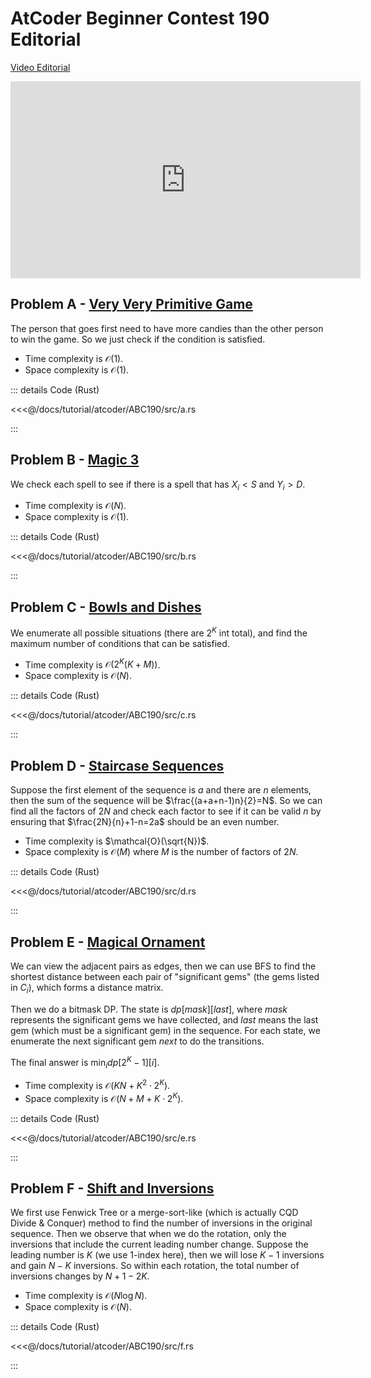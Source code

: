 # AtCoder Beginner Contest 190 Editorial

[Video Editorial](https://www.youtube.com/watch?v=K6_AzyUn8OM)

<iframe width="560" height="315" src="https://www.youtube.com/embed/K6_AzyUn8OM" frameborder="0" allow="accelerometer; autoplay; clipboard-write; encrypted-media; gyroscope; picture-in-picture" allowfullscreen></iframe>

## Problem A -  [Very Very Primitive Game](https://atcoder.jp/contests/abc190/tasks/abc190_a)

The person that goes first need to have more candies than the other person to win the game. So we just check if the condition is satisfied.

- Time complexity is $\mathcal{O}(1)$.
- Space complexity is $\mathcal{O}(1)$.

::: details Code (Rust)

<<<@/docs/tutorial/atcoder/ABC190/src/a.rs

:::

## Problem B - [Magic 3](https://atcoder.jp/contests/abc190/tasks/abc190_b)

We check each spell to see if there is a spell that has $X_i<S$ and $Y_i>D$.

- Time complexity is $\mathcal{O}(N)$.
- Space complexity is $\mathcal{O}(1)$.

::: details Code (Rust)

<<<@/docs/tutorial/atcoder/ABC190/src/b.rs

:::

## Problem C - [Bowls and Dishes](https://atcoder.jp/contests/abc190/tasks/abc190_c)

We enumerate all possible situations (there are $2^K$ int total), and find the maximum number of conditions that can be satisfied.

- Time complexity is $\mathcal{O}(2^K(K+M))$.
- Space complexity is $\mathcal{O}(N)$.

::: details Code (Rust)

<<<@/docs/tutorial/atcoder/ABC190/src/c.rs

:::

## Problem D - [Staircase Sequences](https://atcoder.jp/contests/abc190/tasks/abc190_d)

Suppose the first element of the sequence is $a$ and there are $n$ elements, then the sum of the sequence will be $\frac{(a+a+n-1)n}{2}=N$. So we can find all the factors of $2N$ and check each factor to see if it can be valid $n$ by ensuring that $\frac{2N}{n}+1-n=2a$ should be an even number.

- Time complexity is $\mathcal{O}(\sqrt{N})$.
- Space complexity is $\mathcal{O}(M)$ where $M$ is the number of factors of $2N$.

::: details Code (Rust)

<<<@/docs/tutorial/atcoder/ABC190/src/d.rs

:::

## Problem E - [Magical Ornament](https://atcoder.jp/contests/abc190/tasks/abc190_e)

We can view the adjacent pairs as edges, then we can use BFS to find the shortest distance between each pair of "significant gems" (the gems listed in $C_i$), which forms a distance matrix.

Then we do a bitmask DP. The state is $dp[mask][last]$, where $mask$ represents the significant gems we have collected, and $last$ means the last gem (which must be a significant gem) in the sequence. For each state, we enumerate the next significant gem $next$ to do the transitions.

The final answer is $\min_i{dp[2^K-1][i]}$.

- Time complexity is $\mathcal{O}(KN+K^2\cdot2^K)$.
- Space complexity is $\mathcal{O}(N+M+K\cdot2^K)$.

::: details Code (Rust)

<<<@/docs/tutorial/atcoder/ABC190/src/e.rs

:::

## Problem F - [Shift and Inversions](https://atcoder.jp/contests/abc190/tasks/abc190_f)

We first use Fenwick Tree or a merge-sort-like (which is actually CQD Divide & Conquer) method to find the number of inversions in the original sequence. Then we observe that when we do the rotation, only the inversions that include the current leading number change. Suppose the leading number is $K$ (we use $1$-index here), then we will lose $K-1$ inversions and gain $N-K$ inversions. So within each rotation, the total number of inversions changes by $N+1-2K$.

- Time complexity is $\mathcal{O}(N\log N)$.
- Space complexity is $\mathcal{O}(N)$.

::: details Code (Rust)

<<<@/docs/tutorial/atcoder/ABC190/src/f.rs

:::

<Utterances />
